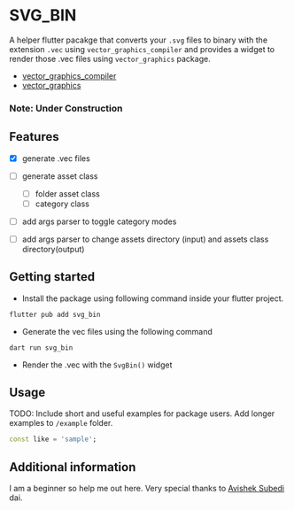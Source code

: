 <!--
This README describes the package. If you publish this package to pub.dev,
this README's contents appear on the landing page for your package.

For information about how to write a good package README, see the guide for
[writing package pages](https://dart.dev/tools/pub/writing-package-pages).

For general information about developing packages, see the Dart guide for
[creating packages](https://dart.dev/guides/libraries/create-packages)
and the Flutter guide for
[developing packages and plugins](https://flutter.dev/to/develop-packages).
-->


# SVG_BIN
A helper flutter pacakge that converts your `.svg` files to binary with the extension `.vec` using `vector_graphics_compiler` and provides a widget to render those .vec files using `vector_graphics` package.
- [vector_graphics_compiler](pub.dev/packages/vector_graphics_compiler)
- [vector_graphics](https://pub.dev/packages/vector_graphics)
### Note: **Under Construction**

## Features
- [x] generate .vec files
- [ ] generate  asset class
    - [ ] folder asset class 
    - [ ] category class
- [ ] add args parser to toggle category modes
- [ ] add args parser to change assets directory (input) and assets class directory(output)



## Getting started

- Install the package using following command inside your flutter project.

``` bash
flutter pub add svg_bin
```

- Generate the vec files using the following command
``` bash
dart run svg_bin
```

- Render the .vec with the `SvgBin()` widget


## Usage

<!--TODO: add usages-->

TODO: Include short and useful examples for package users. Add longer examples
to `/example` folder.

```dart
const like = 'sample';
```

## Additional information

I am a beginner so help me out here.
Very special thanks to [Avishek Subedi](https://github.com/Avishek-Subedi) dai.

